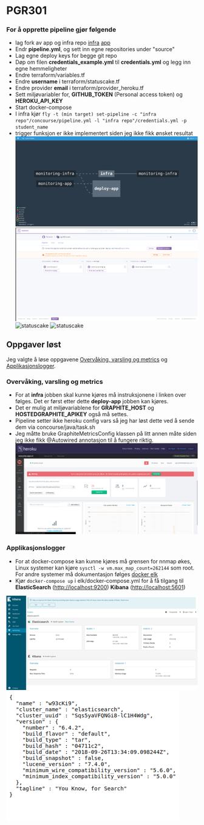 # PGR301
### For å opprette pipeline gjør følgende

 - lag fork av app og infra repo
[infra](https://github.com/pgr301-exam/final-infra)
[app](https://github.com/pgr301-exam/final-app)
 - Endr **pipeline.yml**, og sett inn egne repositories under "source"
 - Lag egne deploy keys for begge git repo
- Døp om filen **credentials_example.yml** til **credentials.yml** og legg inn egne hemmeligheter
- Endre terraform/variables.tf
- Endre **username** i terraform/statuscake.tf
- Endre provider **email** i terraform/provider_heroku.tf
- Sett miljøvariabler for, **GITHUB_TOKEN** (Personal access token) og **HEROKU_API_KEY**
- Start docker-compose
- I infra kjør ```fly -t (min target) set-pipeline -c "infra repo"/concourse/pipeline.yml -l "infra repo"/credentials.yml -p student_name```
- trigger funksjon er ikke implementert siden jeg ikke fikk ønsket resultat
![pipeline](https://github.com/pgr301-exam/final-infra/blob/master/pipeline.png)
![heroku](https://github.com/pgr301-exam/final-infra/blob/master/heroku.png)
![
statuscake](https://github.com/pgr301-exam/final-infra/blob/master/statuscake.png)
![
statuscake](https://github.com/pgr301-exam/final-infra/blob/master/stauscake.png)

## Oppgaver løst
Jeg valgte å løse oppgavene [Overvåking, varsling og metrics](https://github.com/PGR301-2018/oppgave-eksamen#overv%C3%A5kning-varsling-og-metrics-20-poeng) og [Applikasjonslogger](https://github.com/PGR301-2018/oppgave-eksamen#applikasjonslogger-10-poeng).

### Overvåking, varsling og metrics

- For at **infra** jobben skal kunne kjøres må instruksjonene i linken over følges. Det er først etter dette **deploy-app** jobben kan kjøres.
- Det er mulig at miljøvariablene for **GRAPHITE_HOST** og **HOSTEDGRAPHITE_APIKEY** også må settes. 
- Pipeline setter ikke heroku config vars så jeg har løst dette ved å sende dem via concourse/java/task.sh
- Jeg måtte bruke GraphiteMetricsConfig klassen på litt annen måte siden jeg ikke fikk @Autowired annotasjon til å fungere riktig. 
![hosted graphite](https://github.com/pgr301-exam/final-infra/blob/master/hosted_graphite.png)

### Applikasjonslogger

 - For at docker-compose kan kunne kjøres må grensen for nnmap økes, Linux systemer kan kjøre `sysctl -w vm.max_map_count=262144` som root. For andre systemer må dokumentasjon følges [docker elk](https://elk-docker.readthedocs.io/#prerequisites)
 - Kjør `docker-compose up`  i elk/docker-compose.yml for å få tilgang til
**ElasticSearch** ([http://localhost:9200](http://localhost:9200/))
**Kibana** ([http://localhost:5601](http://localhost:5601/))

![kibana](https://github.com/pgr301-exam/final-infra/blob/master/kibana.png)
![elasticsearch](https://github.com/pgr301-exam/final-infra/blob/master/elasticsearch.png)
